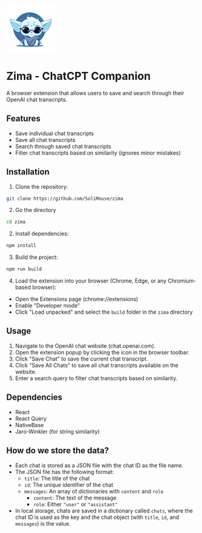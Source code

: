 ![Logo](public/icon128.png)

# Zima - ChatCPT Companion

A browser extension that allows users to save and search through their OpenAI chat transcripts.

## Features

- Save individual chat transcripts
- Save all chat transcripts
- Search through saved chat transcripts
- Filter chat transcripts based on similarity (ignores minor mistakes)

## Installation

1. Clone the repository:

```bash
git clone https://github.com/SoliMouse/zima
```

2. Go the directory

```bash
cd zima
```

2. Install dependencies:

```bash
npm install
```

3. Build the project:

```bash
npm run build
```

4. Load the extension into your browser (Chrome, Edge, or any Chromium-based browser):

- Open the Extensions page (chrome://extensions)
- Enable "Developer mode"
- Click "Load unpacked" and select the `build` folder in the `zima` directory

## Usage

1. Navigate to the OpenAI chat website (chat.openai.com).
2. Open the extension popup by clicking the icon in the browser toolbar.
3. Click "Save Chat" to save the current chat transcript.
4. Click "Save All Chats" to save all chat transcripts available on the website.
5. Enter a search query to filter chat transcripts based on similarity.

## Dependencies

- React
- React Query
- NativeBase
- Jaro-Winkler (for string similarity)

## How do we store the data?

- Each chat is stored as a JSON file with the chat ID as the file name.
- The JSON file has the following format:
  - `title`: The title of the chat
  - `id`: The unique identifier of the chat
  - `messages`: An array of dictionaries with `content` and `role`
    - `content`: The text of the message
    - `role`: Either `"user"` or `"assistant"`
- In local storage, chats are saved in a dictionary called `chats`, where the chat ID is used as the key and the chat object (with `title`, `id`, and `messages`) is the value.
